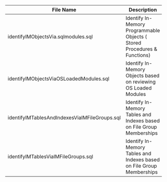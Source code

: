 
|File Name                                | Description                                                      | DMV                      |
|---------------------------------------- | -----------------------------------------------------------------| ------------------------ |
|identifyIMObjectsVia.sqlmodules.sql      | Identify In-Memory Programmable Objects ( Stored Procedures & Functions)  | sys.sql_modules |
|identifyIMObjectsViaOSLoadedModules.sql  | Identify In-Memory Objects based on reviewing OS Loaded Modules  | sys.dm_os_loaded_modules |
|identifyIMTablesAndIndexesViaIMFileGroups.sql | Identify In-Memory Tables and Indexes based on File Group Memberships | sys.filegroups type_desc = MEMORY_OPTIMIZED_DATA_FILEGROUP |
|identifyIMTablesViaIMFileGroups.sql | Identify In-Memory Tables and Indexes based on File Group Memberships | sys.filegroups type_desc = MEMORY_OPTIMIZED_DATA_FILEGROUP |
